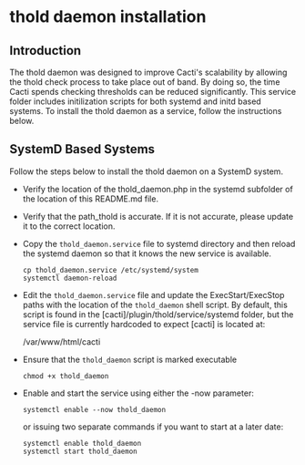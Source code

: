 # thold daemon installation

## Introduction

The thold daemon was designed to improve Cacti's scalability by allowing the
thold check process to take place out of band.  By doing so, the time Cacti
spends checking thresholds can be reduced significantly.  This service folder
includes initilization scripts for both systemd and initd based systems.  To
install the thold daemon as a service, follow the instructions below.

## SystemD Based Systems

Follow the steps below to install the thold daemon on a SystemD system.

* Verify the location of the thold_daemon.php in the systemd subfolder of the
  location of this README.md file.

* Verify that the path_thold is accurate.  If it is not accurate, please update
  it to the correct location.

* Copy the `thold_daemon.service` file to systemd directory and then reload the
  systemd daemon so that it knows the new service is available.

  ```shell
  cp thold_daemon.service /etc/systemd/system
  systemctl daemon-reload
  ```

* Edit the `thold_daemon.service` file and update the ExecStart/ExecStop paths
  with the location of the `thold_daemon` shell script.  By default, this script
  is found in the [cacti]/plugin/thold/service/systemd folder, but the service
  file is currently hardcoded to expect [cacti] is located at:

  /var/www/html/cacti

* Ensure that the `thold_daemon` script is marked executable

  ```shell
  chmod +x thold_daemon
  ```

* Enable and start the service using either the -now parameter:

  ```shell
  systemctl enable --now thold_daemon
  ```

  or issuing two separate commands if you want to start at a later date:

  ```shell
  systemctl enable thold_daemon
  systemctl start thold_daemon
  ```
